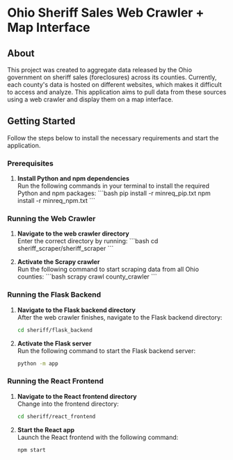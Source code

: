 # Ohio Sheriff Sales Web Crawler + Map Interface

## About

This project was created to aggregate data released by the Ohio government on sheriff sales (foreclosures) across its counties. Currently, each county's data is hosted on different websites, which makes it difficult to access and analyze. This application aims to pull data from these sources using a web crawler and display them on a map interface.

## Getting Started

Follow the steps below to install the necessary requirements and start the application.

### Prerequisites

1. **Install Python and npm dependencies**  
   Run the following commands in your terminal to install the required Python and npm packages:
   \`\`\`bash
   pip install -r minreq_pip.txt
   npm install -r minreq_npm.txt
   \`\`\`

### Running the Web Crawler

1. **Navigate to the web crawler directory**  
   Enter the correct directory by running:
   \`\`\`bash
   cd sheriff_scraper/sheriff_scraper
   \`\`\`

2. **Activate the Scrapy crawler**  
   Run the following command to start scraping data from all Ohio counties:
   \`\`\`bash
   scrapy crawl county_crawler
   \`\`\`

### Running the Flask Backend

1. **Navigate to the Flask backend directory**  
   After the web crawler finishes, navigate to the Flask backend directory:
   ```bash
   cd sheriff/flask_backend
   ```

2. **Activate the Flask server**  
   Run the following command to start the Flask backend server:
   ```bash
   python -m app
   ```

### Running the React Frontend

1. **Navigate to the React frontend directory**  
   Change into the frontend directory:
   ```bash
   cd sheriff/react_frontend
   ```

2. **Start the React app**  
   Launch the React frontend with the following command:
   ```bash
   npm start
   ```
